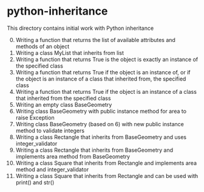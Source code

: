 # python-inheritance
This directory contains initial work with Python inheritance

0. Writing a function that returns the list of available attributes and methods of an object
1. Writing a class MyList that inherits from list
2. Writing a function that returns True is the object is exactly an instance of the specified class
3. Writing a function that returns True if the object is an instance of, or if the object is an instance of a class that inherited from, the specified class
4. Writing a function that returns True if the object is an instance of a class that inherited from the specified class
5. Writing an empty class BaseGeometry
6. Writing class BaseGeometry with public instance method for area to raise Exception
7. Writing class BaseGeometry (based on 6) with new public instance method to validate integers
8. Writing a class Rectangle that inherits from BaseGeometry and uses integer_validator
9. Writing a class Rectangle that inherits from BaseGeometry and implements area method from BaseGeometry
10. Writing a class Square that inherits from Rectangle and implements area method and integer_validator
11. Writing a class Square that inherits from Rectangle and can be used with print() and str()

